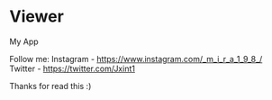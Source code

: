 # Viewer
My App

Follow me:
Instagram - https://www.instagram.com/_m_i_r_a_1_9_8_/      
Twitter   - https://twitter.com/Jxint1

Thanks for read this :)
